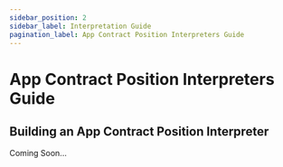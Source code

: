 ```yaml
---
sidebar_position: 2
sidebar_label: Interpretation Guide
pagination_label: App Contract Position Interpreters Guide
---
```


# App Contract Position Interpreters Guide

## Building an App Contract Position Interpreter

Coming Soon...
